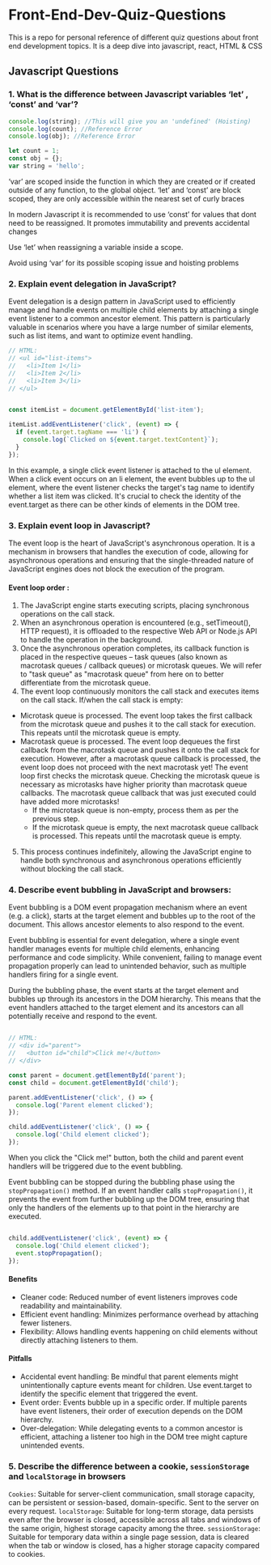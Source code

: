 # Front-End-Dev-Quiz-Questions
This is a repo for personal reference of different quiz questions about front end development topics. It is a deep dive into javascript, react, HTML &amp; CSS


## Javascript Questions 

### 1. What is the difference between Javascript variables ‘let’ , ‘const’ and  ‘var’?

```jsx
console.log(string); //This will give you an 'undefined' (Hoisting)
console.log(count); //Reference Error
console.log(obj); //Reference Error

let count = 1;
const obj = {};
var string = 'hello';
```

‘var’ are scoped inside the function in which they are created or  if created outside of any function, to the global object. ‘let’ and ‘const’ are block scoped, they are only accessible within the nearest set of curly braces

In modern Javascript it is recommended to use ‘const’ for values that dont need to be reassigned. It promotes immutability and prevents accidental changes

Use ‘let’ when reassigning a variable inside a scope.

Avoid using ‘var’ for its possible scoping issue and hoisting problems

### 2.  Explain event delegation in JavaScript? 
Event delegation is a design pattern in JavaScript used to efficiently manage and handle events on multiple child elements by attaching a single event listener to a common ancestor element. This pattern is particularly valuable in scenarios where you have a large number of similar elements, such as list items, and want to optimize event handling.

```jsx
// HTML:
// <ul id="list-items">
//   <li>Item 1</li>
//   <li>Item 2</li>
//   <li>Item 3</li>
// </ul>


const itemList = document.getElementById('list-item');

itemList.addEventListener('click', (event) => {
  if (event.target.tagName === 'li') {
    console.log(`Clicked on ${event.target.textContent}`);
  }
});
```
In this example, a single click event listener is attached to the ul element. When a click event occurs on an li element, the event bubbles up to the ul element, where the event listener checks the target's tag name to identify whether a list item was clicked. It's crucial to check the identity of the event.target as there can be other kinds of elements in the DOM tree.

### 3.  Explain event loop in Javascript?

The event loop is the heart of JavaScript's asynchronous operation. It is a mechanism in browsers that handles the execution of code, allowing for asynchronous operations and ensuring that the single-threaded nature of JavaScript engines does not block the execution of the program.

#### Event loop order :
1. The JavaScript engine starts executing scripts, placing synchronous operations on the call stack.
1. When an asynchronous operation is encountered (e.g., setTimeout(), HTTP request), it is offloaded to the respective Web API or Node.js API to handle the operation in the background.
1. Once the asynchronous operation completes, its callback function is placed in the respective queues – task queues (also known as macrotask queues / callback queues) or microtask queues. We will refer to "task queue" as "macrotask queue" from here on to better differentiate from the microtask queue.
1. The event loop continuously monitors the call stack and executes items on the call stack. If/when the call stack is empty:
  - Microtask queue is processed. The event loop takes the first callback from the microtask queue and pushes it to the call stack for execution. This repeats until the microtask queue is empty.
  - Macrotask queue is processed. The event loop dequeues the first callback from the macrotask queue and pushes it onto the call stack for execution. However, after a macrotask queue callback is processed, the event loop does not proceed with       the next macrotask yet! The event loop first checks the microtask queue. Checking the microtask queue is necessary as microtasks have higher priority than macrotask queue callbacks. The macrotask queue callback that was just executed could        have added more microtasks!
    - If the microtask queue is non-empty, process them as per the previous step.
    - If the microtask queue is empty, the next macrotask queue callback is processed. This repeats until the macrotask queue is empty.
5. This process continues indefinitely, allowing the JavaScript engine to handle both synchronous and asynchronous operations efficiently without blocking the call stack.

### 4. Describe event bubbling in JavaScript and browsers:
Event bubbling is a DOM event propagation mechanism where an event (e.g. a click), starts at the target element and bubbles up to the root of the document. This allows ancestor elements to also respond to the event.

Event bubbling is essential for event delegation, where a single event handler manages events for multiple child elements, enhancing performance and code simplicity. While convenient, failing to manage event propagation properly can lead to unintended behavior, such as multiple handlers firing for a single event.

During the bubbling phase, the event starts at the target element and bubbles up through its ancestors in the DOM hierarchy. This means that the event handlers attached to the target element and its ancestors can all potentially receive and respond to the event.
```jsx

// HTML:
// <div id="parent">
//   <button id="child">Click me!</button>
// </div>

const parent = document.getElementById('parent');
const child = document.getElementById('child');

parent.addEventListener('click', () => {
  console.log('Parent element clicked');
});

child.addEventListener('click', () => {
  console.log('Child element clicked');
});
```
When you click the "Click me!" button, both the child and parent event handlers will be triggered due to the event bubbling.

Event bubbling can be stopped during the bubbling phase using the `stopPropagation()` method. If an event handler calls `stopPropagation()`, it prevents the event from further bubbling up the DOM tree, ensuring that only the handlers of the elements up to that point in the hierarchy are executed.
```jsx

child.addEventListener('click', (event) => {
  console.log('Child element clicked');
  event.stopPropagation();
});

```

#### Benefits
- Cleaner code: Reduced number of event listeners improves code readability and maintainability.
- Efficient event handling: Minimizes performance overhead by attaching fewer listeners.
- Flexibility: Allows handling events happening on child elements without directly attaching listeners to them.
#### Pitfalls
- Accidental event handling: Be mindful that parent elements might unintentionally capture events meant for children. Use event.target to identify the specific element that triggered the event.
- Event order: Events bubble up in a specific order. If multiple parents have event listeners, their order of execution depends on the DOM hierarchy.
- Over-delegation: While delegating events to a common ancestor is efficient, attaching a listener too high in the DOM tree might capture unintended events.

### 5. Describe the difference between a cookie, `sessionStorage` and `localStorage` in browsers

`Cookies`: Suitable for server-client communication, small storage capacity, can be persistent or session-based, domain-specific. Sent to the server on every request.
`localStorage`: Suitable for long-term storage, data persists even after the browser is closed, accessible across all tabs and windows of the same origin, highest storage capacity among the three.
`sessionStorage`: Suitable for temporary data within a single page session, data is cleared when the tab or window is closed, has a higher storage capacity compared to cookies.
